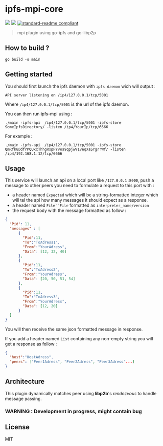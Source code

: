 # ipfs-mpi-core

[![](https://img.shields.io/badge/project-IPFS-blue.svg?style=flat-square)](https://ipfs.io/)
[![](https://img.shields.io/badge/freenode-%23ipfs-blue.svg?style=flat-square)](http://webchat.freenode.net/?channels=%23ipfs)
[![standard-readme compliant](https://img.shields.io/badge/standard--readme-OK-green.svg?style=flat-square)](https://github.com/RichardLitt/standard-readme)

> mpi plugin using go-ipfs and go-libp2p

## How to build ?

```
go build -o main
```

## Getting started

You should first launch the ipfs daemon with `ipfs daemon` wich will output :

```
API server listening on /ip4/127.0.0.1/tcp/5001
```

Where `/ip4/127.0.0.1/tcp/5001` is the url of the ipfs daemon.

You can then run ipfs-mpi using :

```
./main -ipfs-api  /ip4/127.0.0.1/tcp/5001 -ipfs-store SomeIpfsDirectory/ -listen /ip4/YourIp/tcp/6666
```

For example :

```
./main -ipfs-api  /ip4/127.0.0.1/tcp/5001 -ipfs-store QmRfk8DdfrPQUxxThhgRxpPYvoa9qpjwV1veqXaSYgrrWf/ -listen /ip4/192.168.1.12/tcp/6666
```

## Usage

This service will launch an api on a local port like `/127.0.0.1:8000`, push a message to other peers you need to formulate a request to this port with :

- a header named `Expected` which will be a string-formatted integer which will tel the api how many messages it should expect as a response.
- a header named `File``File` formatted as `interpreter_name/version`
- the request body with the message formatted as follow :

```json
{
  "Pid": 11,
  "messages" : [
      {
        "Pid":11,
        "To":"ToAdress1",
        "From":"YourAdress",
        "Data": [12, 32, 40]
      },
      {
        "Pid":11,
        "To":"ToAdress2",
        "From":"YourAdress",
        "Data": [20, 50, 51, 54]
      },
      {
        "Pid":11,
        "To":"ToAdress3",
        "From":"YourAdress",
        "Data": [12, 20]
      }
  ]
}
```

You will then receive the same json formatted message in response.

If you add a header named `List` containing any non-empty string you will get a response as follow :

```json
{
  "host":"HostAdress",
  "peers": ["Peer1Adress", "Peer2Adress", "Peer3Adress"...]
}
```

## Architecture

This plugin dynamically matches peer using __libp2b__'s _rendezvous_ to handle message passing.

### WARNING : Development in progress, might contain bug

## License

MIT
